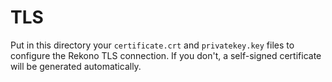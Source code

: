 # TLS

Put in this directory your `certificate.crt` and `privatekey.key` files to configure the Rekono TLS connection. If you don't, a self-signed certificate will be generated automatically.